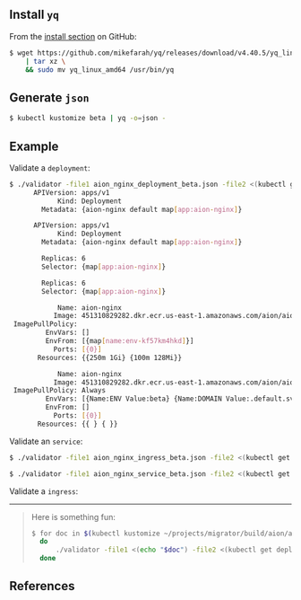 ## Install `yq`

From the [install section] on GitHub:

```bash
$ wget https://github.com/mikefarah/yq/releases/download/v4.40.5/yq_linux_amd64.tar.gz -O - \
    | tar xz \
    && sudo mv yq_linux_amd64 /usr/bin/yq
```

## Generate `json`

```bash
$ kubectl kustomize beta | yq -o=json -
```

## Example

Validate a `deployment`:

```bash
$ ./validator -file1 aion_nginx_deployment_beta.json -file2 <(kubectl get deployments.apps aion-nginx -ojson)
      APIVersion: apps/v1
            Kind: Deployment
        Metadata: {aion-nginx default map[app:aion-nginx]}

      APIVersion: apps/v1
            Kind: Deployment
        Metadata: {aion-nginx default map[app:aion-nginx]}

        Replicas: 6
        Selector: {map[app:aion-nginx]}

        Replicas: 6
        Selector: {map[app:aion-nginx]}

            Name: aion-nginx
           Image: 451310829282.dkr.ecr.us-east-1.amazonaws.com/aion/aion-nginx:development
 ImagePullPolicy:
         EnvVars: []
         EnvFrom: [{map[name:env-kf57km4hkd]}]
           Ports: [{0}]
       Resources: {{250m 1Gi} {100m 128Mi}}

            Name: aion-nginx
           Image: 451310829282.dkr.ecr.us-east-1.amazonaws.com/aion/aion-nginx:master-b1758a4
 ImagePullPolicy: Always
         EnvVars: [{Name:ENV Value:beta} {Name:DOMAIN Value:.default.svc.cluster.local} {Name:HTTPS_REDIRECT_FROM Value:www.app.beta-veriforceone.com} {Name:HTTPS_REDIRECT_TO Value:app.beta-veriforceone.com} {Name:HTTP_SCHEME Value:https} {Name:INSTRUCTORPORTAL_WEBAPPS Value:server instructorportal-web.beta-compliancepro-cacentral1.private;} {Name:LEGACY_WEBAPPS Value:server chronos-web.beta-compliancepro-cacentral1.private;} {Name:RESOLVER Value:kube-dns.kube-system.svc.cluster.local} {Name:SERVERNAME Value:app.beta-veriforceone.com www.app.beta-veriforceone.com} {Name:TRAINING_LEGACY_WEBAPPS Value:training-web.beta-compliancepro-cacentral1.private;} {Name:TRAINING_SERVER Value:beta-training.net} {Name:AwsRegion Value:ca-central-1} {Name:MAINTENANCE_MODE Value:off}]
         EnvFrom: []
           Ports: [{0}]
       Resources: {{ } { }}
```

Validate an `service`:

```bash
$ ./validator -file1 aion_nginx_ingress_beta.json -file2 <(kubectl get ingress aion-nginx -ojson)
```

```bash
$ ./validator -file1 aion_nginx_service_beta.json -file2 <(kubectl get svc aion-nginx -ojson)
```

Validate a `ingress`:

---

> Here is something fun:
>
> ```bash
> $ for doc in $(kubectl kustomize ~/projects/migrator/build/aion/aion-nginx/overlays/beta | yq -o=json | jq -c inputs)
>   do
>       ./validator -file1 <(echo "$doc") -file2 <(kubectl get deployments.app aion-nginx -ojson)
>   done
> ```

## References

[`yq` on GitHub]: https://github.com/mikefarah/yq/
[install section]: https://github.com/mikefarah/yq/#install

